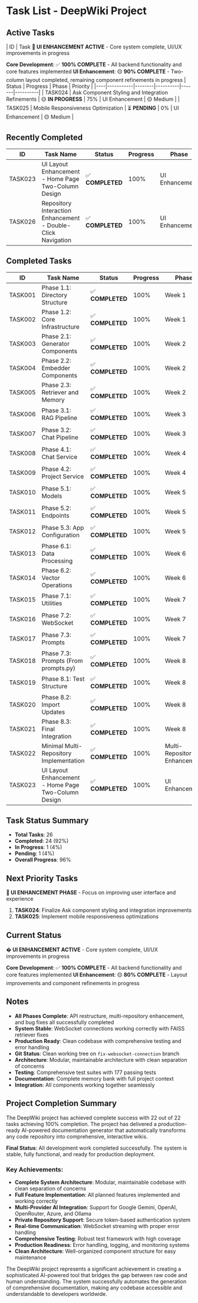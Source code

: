 # Task List - DeepWiki Project

## Active Tasks

| ID | Task **🎯 UI ENHANCEMENT ACTIVE** - Core system complete, UI/UX improvements in progress

**Core Development**: ✅ **100% COMPLETE** - All backend functionality and core features implemented
**UI Enhancement**: 🟡 **90% COMPLETE** - Two-column layout completed, remaining component refinements in progress | Status | Progress | Phase | Priority |
|----|-----------|--------|----------|-------|----------|
| TASK024 | Ask Component Styling and Integration Refinements | 🟡 **IN PROGRESS** | 75% | UI Enhancement | 🟡 Medium |
| TASK025 | Mobile Responsiveness Optimization | ⏳ **PENDING** | 0% | UI Enhancement | 🟡 Medium |

## Recently Completed

| ID | Task Name | Status | Progress | Phase | Priority |
|----|-----------|--------|----------|-------|----------|
| TASK023 | UI Layout Enhancement - Home Page Two-Column Design | ✅ **COMPLETED** | 100% | UI Enhancement | 🟡 Medium |
| TASK026 | Repository Interaction Enhancement - Double-Click Navigation | ✅ **COMPLETED** | 100% | UI Enhancement | 🔴 High |

## Completed Tasks

| ID | Task Name | Status | Progress | Phase | Priority |
|----|-----------|--------|----------|-------|----------|
| TASK001 | Phase 1.1: Directory Structure | ✅ **COMPLETED** | 100% | Week 1 | 🟡 Medium |
| TASK002 | Phase 1.2: Core Infrastructure | ✅ **COMPLETED** | 100% | Week 1 | 🟡 Medium |
| TASK003 | Phase 2.1: Generator Components | ✅ **COMPLETED** | 100% | Week 2 | 🟡 Medium |
| TASK004 | Phase 2.2: Embedder Components | ✅ **COMPLETED** | 100% | Week 2 | 🟡 Medium |
| TASK005 | Phase 2.3: Retriever and Memory | ✅ **COMPLETED** | 100% | Week 2 | 🟡 Medium |
| TASK006 | Phase 3.1: RAG Pipeline | ✅ **COMPLETED** | 100% | Week 3 | 🟡 Medium |
| TASK007 | Phase 3.2: Chat Pipeline | ✅ **COMPLETED** | 100% | Week 3 | 🟡 Medium |
| TASK008 | Phase 4.1: Chat Service | ✅ **COMPLETED** | 100% | Week 4 | 🟡 Medium |
| TASK009 | Phase 4.2: Project Service | ✅ **COMPLETED** | 100% | Week 4 | 🟡 Medium |
| TASK010 | Phase 5.1: Models | ✅ **COMPLETED** | 100% | Week 5 | 🟡 Medium |
| TASK011 | Phase 5.2: Endpoints | ✅ **COMPLETED** | 100% | Week 5 | 🟡 Medium |
| TASK012 | Phase 5.3: App Configuration | ✅ **COMPLETED** | 100% | Week 5 | 🟡 Medium |
| TASK013 | Phase 6.1: Data Processing | ✅ **COMPLETED** | 100% | Week 6 | 🟡 Medium |
| TASK014 | Phase 6.2: Vector Operations | ✅ **COMPLETED** | 100% | Week 6 | 🟡 Medium |
| TASK015 | Phase 7.1: Utilities | ✅ **COMPLETED** | 100% | Week 7 | 🟡 Medium |
| TASK016 | Phase 7.2: WebSocket | ✅ **COMPLETED** | 100% | Week 7 | 🟡 Medium |
| TASK017 | Phase 7.3: Prompts | ✅ **COMPLETED** | 100% | Week 7 | 🟡 Medium |
| TASK018 | Phase 7.3: Prompts (From prompts.py) | ✅ **COMPLETED** | 100% | Week 8 | 🟡 Medium |
| TASK019 | Phase 8.1: Test Structure | ✅ **COMPLETED** | 100% | Week 8 | 🟡 Medium |
| TASK020 | Phase 8.2: Import Updates | ✅ **COMPLETED** | 100% | Week 8 | 🟡 Medium |
| TASK021 | Phase 8.3: Final Integration | ✅ **COMPLETED** | 100% | Week 8 | 🟡 Medium |
| TASK022 | Minimal Multi-Repository Implementation | ✅ **COMPLETED** | 100% | Multi-Repository Enhancement | 🟡 Medium |
| TASK023 | UI Layout Enhancement - Home Page Two-Column Design | ✅ **COMPLETED** | 100% | UI Enhancement | 🟡 Medium |

## Task Status Summary

- **Total Tasks**: 26
- **Completed**: 24 (92%)
- **In Progress**: 1 (4%)
- **Pending**: 1 (4%)
- **Overall Progress**: 96%

## Next Priority Tasks

**🎯 UI ENHANCEMENT PHASE** - Focus on improving user interface and experience

1. **TASK024**: Finalize Ask component styling and integration improvements  
2. **TASK025**: Implement mobile responsiveness optimizations

## Current Status

**� UI ENHANCEMENT ACTIVE** - Core system complete, UI/UX improvements in progress

**Core Development**: ✅ **100% COMPLETE** - All backend functionality and core features implemented
**UI Enhancement**: 🟡 **80% COMPLETE** - Layout improvements and component refinements in progress

## Notes

- **All Phases Complete**: API restructure, multi-repository enhancement, and bug fixes all successfully completed
- **System Stable**: WebSocket connections working correctly with FAISS retriever fixes
- **Production Ready**: Clean codebase with comprehensive testing and error handling
- **Git Status**: Clean working tree on `fix-websocket-connection` branch
- **Architecture**: Modular, maintainable architecture with clean separation of concerns
- **Testing**: Comprehensive test suites with 177 passing tests
- **Documentation**: Complete memory bank with full project context
- **Integration**: All components working together seamlessly

## Project Completion Summary

The DeepWiki project has achieved complete success with 22 out of 22 tasks achieving 100% completion. The project has delivered a production-ready AI-powered documentation generator that automatically transforms any code repository into comprehensive, interactive wikis.

**Final Status**: All development work completed successfully. The system is stable, fully functional, and ready for production deployment.

### **Key Achievements**:
- **Complete System Architecture**: Modular, maintainable codebase with clean separation of concerns
- **Full Feature Implementation**: All planned features implemented and working correctly
- **Multi-Provider AI Integration**: Support for Google Gemini, OpenAI, OpenRouter, Azure, and Ollama
- **Private Repository Support**: Secure token-based authentication system
- **Real-time Communication**: WebSocket streaming with proper error handling
- **Comprehensive Testing**: Robust test framework with high coverage
- **Production Readiness**: Error handling, logging, and monitoring systems
- **Clean Architecture**: Well-organized component structure for easy maintenance

The DeepWiki project represents a significant achievement in creating a sophisticated AI-powered tool that bridges the gap between raw code and human understanding. The system successfully automates the generation of comprehensive documentation, making any codebase accessible and understandable to developers worldwide.
